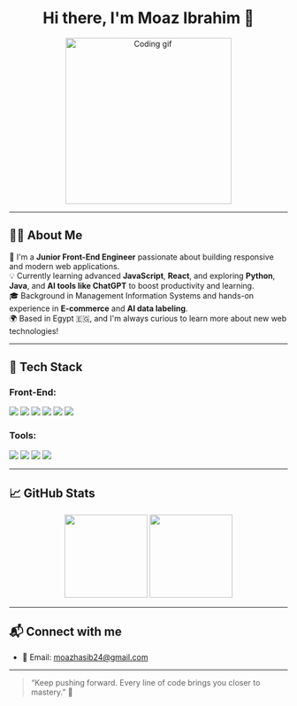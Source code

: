 <h1 align="center">Hi there, I'm Moaz Ibrahim 👋</h1>

<p align="center">
  <img src="https://media.giphy.com/media/qgQUggAC3Pfv687qPC/giphy.gif" width="300" alt="Coding gif"/>
</p>

---

## 🧑‍💻 About Me

🎯 I'm a **Junior Front-End Engineer** passionate about building responsive and modern web applications.  
💡 Currently learning advanced **JavaScript**, **React**, and exploring **Python**, **Java**, and **AI tools like ChatGPT** to boost productivity and learning.  
🎓 Background in Management Information Systems and hands-on experience in **E-commerce** and **AI data labeling**.  
🌍 Based in Egypt 🇪🇬, and I'm always curious to learn more about new web technologies!

---

## 🚀 Tech Stack

### Front-End:
<p>
  <img src="https://img.shields.io/badge/HTML5-E34F26?logo=html5&logoColor=white" />
  <img src="https://img.shields.io/badge/CSS3-1572B6?logo=css3&logoColor=white" />
  <img src="https://img.shields.io/badge/JavaScript-F7DF1E?logo=javascript&logoColor=black" />
  <img src="https://img.shields.io/badge/React-61DAFB?logo=react&logoColor=black" />
  <img src="https://img.shields.io/badge/Java-007396?logo=java&logoColor=white" />
  <img src="https://img.shields.io/badge/Python-3776AB?logo=python&logoColor=white" />
</p>

### Tools:
<p>
  <img src="https://img.shields.io/badge/VSCode-007ACC?logo=visual-studio-code&logoColor=white" />
  <img src="https://img.shields.io/badge/Git-F05032?logo=git&logoColor=white" />
  <img src="https://img.shields.io/badge/GitHub-181717?logo=github&logoColor=white" />
  <img src="https://img.shields.io/badge/ChatGPT-00A67E?logo=openai&logoColor=white" />
</p>

---

## 📈 GitHub Stats

<p align="center">
  <img src="https://github-readme-stats.vercel.app/api?username=MoazIbrahim3&show_icons=true&theme=react" height="150"/>
  <img src="https://github-readme-stats.vercel.app/api/top-langs/?username=MoazIbrahim3&layout=compact&theme=react" height="150"/>
</p>

---

## 📬 Connect with me

- 📧 Email: [moazhasib24@gmail.com](mailto:moazhasib24@gmail.com)

---

> “Keep pushing forward. Every line of code brings you closer to mastery.” 💪
